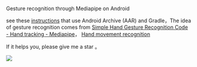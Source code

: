 Gesture recognition through Mediapipe on Android

see these [instructions](https://google.github.io/mediapipe/getting_started/android_archive_library.html) that use Android Archive (AAR) and Gradle，The idea of gesture recognition comes from [Simple Hand Gesture Recognition Code - Hand tracking - Mediapipe](https://gist.github.com/TheJLifeX/74958cc59db477a91837244ff598ef4a)， [Hand movement recognition](https://github.com/TheJLifeX/mediapipe/tree/hand-mouvement-recognition)



If it helps you, please give me a star 。

![](https://oscimg.oschina.net/oscnet/up-3536fb9dd63dfb49e388960512498489620.JPEG)



